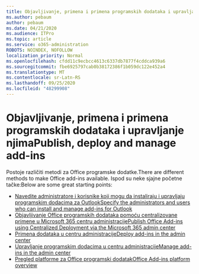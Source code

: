 ```yaml
---
title: Objavljivanje, primena i primena programskih dodataka i upravljanje njima
ms.author: pebaum
author: pebaum
ms.date: 04/21/2020
ms.audience: ITPro
ms.topic: article
ms.service: o365-administration
ROBOTS: NOINDEX, NOFOLLOW
localization_priority: Normal
ms.openlocfilehash: cfdd11c9ecbcc4613c6337db7877f4cddca939a6
ms.sourcegitcommit: fbe6925797cab0b38172386f1b059dc122e452a4
ms.translationtype: MT
ms.contentlocale: sr-Latn-RS
ms.lasthandoff: 09/25/2020
ms.locfileid: "48299908"
---
```

# <a name="publish-deploy-and-manage-add-ins"></a><span data-ttu-id="0cde4-102">Objavljivanje, primena i primena programskih dodataka i upravljanje njima</span><span class="sxs-lookup"><span data-stu-id="0cde4-102">Publish, deploy and manage add-ins</span></span>

<span data-ttu-id="0cde4-103">Postoje različiti metodi za Office programske dodatke.</span><span class="sxs-lookup"><span data-stu-id="0cde4-103">There are different methods to make Office add-ins available.</span></span> <span data-ttu-id="0cde4-104">Ispod su neke sjajne početne tačke:</span><span class="sxs-lookup"><span data-stu-id="0cde4-104">Below are some great starting points:</span></span>

- [<span data-ttu-id="0cde4-105">Navedite administratore i korisnike koji mogu da instaliraju i upravljaju programskim dodacima za Outlook</span><span class="sxs-lookup"><span data-stu-id="0cde4-105">Specify the administrators and users who can install and manage add-ins for Outlook</span></span>](https://docs.microsoft.com/exchange/clients-and-mobile-in-exchange-online/add-ins-for-outlook/specify-who-can-install-and-manage-add-ins)
- [<span data-ttu-id="0cde4-106">Objavljivanje Office programskih dodataka pomoću centralizovane primene u Microsoft 365 centru administracije</span><span class="sxs-lookup"><span data-stu-id="0cde4-106">Publish Office Add-ins using Centralized Deployment via the Microsoft 365 admin center</span></span>](https://docs.microsoft.com/office/dev/add-ins/publish/centralized-deployment)
- [<span data-ttu-id="0cde4-107">Primena dodataka u centru administracije</span><span class="sxs-lookup"><span data-stu-id="0cde4-107">Deploy add-ins in the admin center</span></span>](https://docs.microsoft.com/microsoft-365/admin/manage/manage-deployment-of-add-ins?view=o365-worldwide)
- [<span data-ttu-id="0cde4-108">Upravljanje programskim dodacima u centru administracije</span><span class="sxs-lookup"><span data-stu-id="0cde4-108">Manage add-ins in the admin center</span></span>](https://docs.microsoft.com/microsoft-365/admin/manage/manage-addins-in-the-admin-center?view=o365-worldwide)
- [<span data-ttu-id="0cde4-109">Pregled platforme za Office programski dodatak</span><span class="sxs-lookup"><span data-stu-id="0cde4-109">Office Add-ins platform overview</span></span>](https://docs.microsoft.com/office/dev/add-ins/overview/office-add-ins)